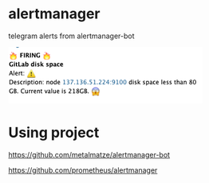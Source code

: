 # alertmanager

telegram alerts from alertmanager-bot

![alt text](https://github.com/Nurlan199206/alertmanager/blob/main/%D0%A1%D0%BD%D0%B8%D0%BC%D0%BE%D0%BA%20%D1%8D%D0%BA%D1%80%D0%B0%D0%BD%D0%B0%202020-10-23%20%D0%B2%2018.37.36.png?raw=true)

# Using project

https://github.com/metalmatze/alertmanager-bot

https://github.com/prometheus/alertmanager
